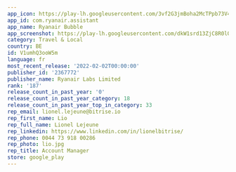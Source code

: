 ```yaml
---
app_icon: https://play-lh.googleusercontent.com/3vf2G3jmBoha2McTPpb73V49HMSxc6GDFBQ-GnXeE5hccqbHdiuQwBlCMGkcdKJK-UI
app_id: com.ryanair.assistant
app_name: Ryanair Bubble
app_screenshot: https://play-lh.googleusercontent.com/dkW1srd13ZjC8R0lQzWypJiMm0o7VEWe-s6hI_UQt2eW0SYyKg9oprOvXEIE3dYJTEc
category: Travel & Local
country: BE
id: V1umhQ3ooW5m
language: fr
most_recent_release: '2022-02-02T00:00:00'
publisher_id: '2367772'
publisher_name: Ryanair Labs Limited
rank: '187'
release_count_in_past_year: '0'
release_count_in_past_year_category: 18
release_count_in_past_year_top_in_category: 33
rep_email: lionel.lejeune@bitrise.io
rep_first_name: Lio
rep_full_name: Lionel Lejeune
rep_linkedin: https://www.linkedin.com/in/lionelbitrise/
rep_phone: 0044 73 918 00286
rep_photo: lio.jpg
rep_title: Account Manager
store: google_play
---
```

